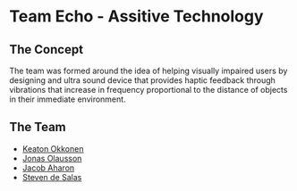 # Team Echo - Assitive Technology

## The Concept

The team was formed around the idea of helping visually impaired users by designing and ultra sound device that provides haptic feedback through vibrations that increase in frequency proportional to the distance of objects in their immediate environment.

## The Team

- [Keaton Okkonen](https://www.linkedin.com/in/keatono)
- [Jonas Olausson](https://www.facebook.com/jonas.olausson.58)
- [Jacob Aharon](https://au.linkedin.com/in/jjaharon)
- [Steven de Salas](https://www.linkedin.com/in/sdesalas)



